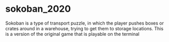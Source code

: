 # sokoban_2020
Sokoban is a type of transport puzzle, in which the player pushes boxes or crates around in a warehouse, trying to get them to storage locations.
This is a version of the original game that is playable on the terminal
